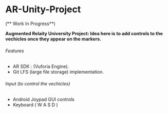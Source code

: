 # AR-Unity-Project 
(** Work In Progress**)

**Augmented Relaity University Project: Idea here is to add controls to the vechicles once they appear on the markers.**


###### Features

- AR SDK : (Vuforia Engine).
- Git LFS (large file storage) implementation. 


###### Input (to control the vechicles)
- Android Joypad GUI controls
- Keyboard ( W A S D )
